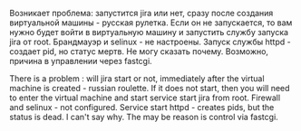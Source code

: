 Возникает проблема: запустится jira или нет, сразу после создания виртуальной машины - русская рулетка.
Если он не запускается, то вам нужно будет войти в виртуальную машину и запустить службу запуска jira от root.
Брандмауэр и selinux - не настроены. Запуск службы httpd - создает pid, но статус мертв.
Не могу сказать почему. Возможно, причина в управлении через fastcgi. 




There is a problem : will jira start or not, immediately after the virtual machine is created - russian roulette.
If it does not start, then you will need to enter the virtual machine and start service start jira from root.
Firewall and selinux - not configured. Service start httpd - creates pids, but the status is dead. I can't say why.
The may be reason is control via fastcgi.
